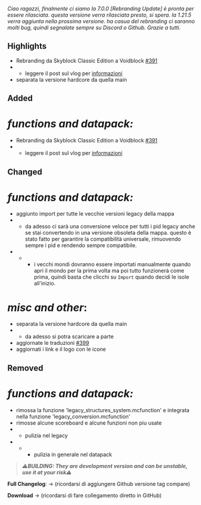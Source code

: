 _Ciao ragazzi, finalmente ci siamo la 7.0.0 [Rebranding Update] è pronta per essere rilasciata. questa versione verra rilasciata presto, si spera. la 1.21.5 verra aggiunta nella prossima versione. ha casua del rebranding ci saranno molti bug, quindi segnalate sempre su Discord o Github._
_Grazie a tutti._

## Highlights
- Rebranding da Skyblock Classic Edition a Voidblock [#391](https://github.com/Loweredgames/Voidblock/pull/391)
- - leggere il post sul vlog per [informazioni](https://minecraft-map-building-versions.blogspot.com/2025/03/migrazione-al-nuovo-sito-web.html)
- separata la versione hardcore da quella main

## Added

# _functions and datapack:_

- Rebranding da Skyblock Classic Edition a Voidblock [#391](https://github.com/Loweredgames/Voidblock/pull/391)
- - leggere il post sul vlog per [informazioni](https://minecraft-map-building-versions.blogspot.com/2025/03/migrazione-al-nuovo-sito-web.html)

## Changed

# _functions and datapack:_

- aggiunto import per tutte le vecchie versioni legacy della mappa
- - da adesso ci sarà una conversione veloce per tutti i pid legacy anche se stai convertendo in una versione obsoleta della mappa. questo è stato fatto per garantire la compatibilità universale, rimuovendo sempre i pid e rendendo sempre compatibile.
- - - i vecchi mondi dovranno essere importati manualmente quando apri il mondo per la prima volta ma poi tutto funzionerà come prima, quindi basta che clicchi su ```Import``` quando decidi le isole all'inizio.

# _misc and other_:

- separata la versione hardcore da quella main
- - da adesso si potra scaricare a parte
- aggiornate le traduzioni [#399](https://github.com/Loweredgames/Voidblock/pull/399)
- aggiornati i link e il logo con le icone

## Removed

# _functions and datapack:_

- rimossa la funzione 'legacy_structures_system.mcfunction' e integrata nella funzione 'legacy_conversion.mcfunction'
- rimosse alcune scoreboard e alcune funzioni non piu usate
- - pulizia nel legacy
- - - pulizia in generale nel datapack

> _**⚠️BUILDING: They are development version and can be unstable, use it at your risk⚠️**_

**Full Changelog**: -> (ricordarsi di aggiungere Github versione tag compare)

**Download** -> (ricordarsi di fare collegamento diretto in GitHub)